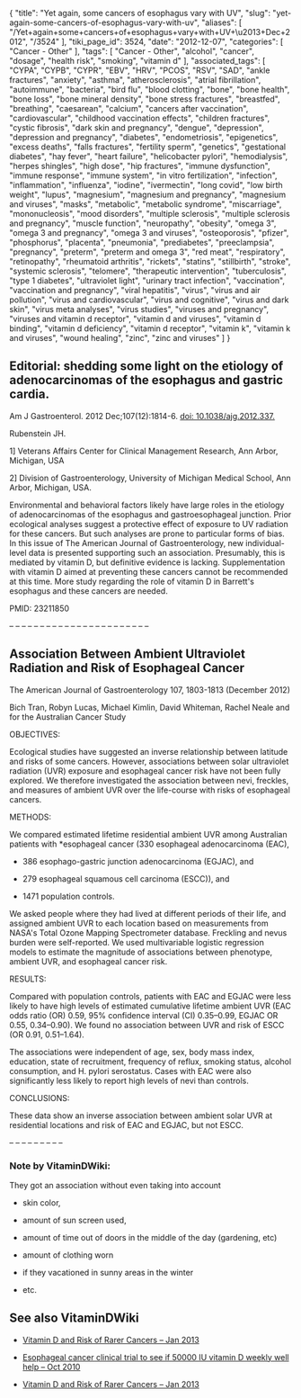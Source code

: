 {
    "title": "Yet again, some cancers of esophagus vary with UV",
    "slug": "yet-again-some-cancers-of-esophagus-vary-with-uv",
    "aliases": [
        "/Yet+again+some+cancers+of+esophagus+vary+with+UV+\u2013+Dec+2012",
        "/3524"
    ],
    "tiki_page_id": 3524,
    "date": "2012-12-07",
    "categories": [
        "Cancer - Other"
    ],
    "tags": [
        "Cancer - Other",
        "alcohol",
        "cancer",
        "dosage",
        "health risk",
        "smoking",
        "vitamin d"
    ],
    "associated_tags": [
        "CYPA",
        "CYPB",
        "CYPR",
        "EBV",
        "HRV",
        "PCOS",
        "RSV",
        "SAD",
        "ankle fractures",
        "anxiety",
        "asthma",
        "atherosclerosis",
        "atrial fibrillation",
        "autoimmune",
        "bacteria",
        "bird flu",
        "blood clotting",
        "bone",
        "bone health",
        "bone loss",
        "bone mineral density",
        "bone stress fractures",
        "breastfed",
        "breathing",
        "caesarean",
        "calcium",
        "cancers after vaccination",
        "cardiovascular",
        "childhood vaccination effects",
        "children fractures",
        "cystic fibrosis",
        "dark skin and pregnancy",
        "dengue",
        "depression",
        "depression and pregnancy",
        "diabetes",
        "endometriosis",
        "epigenetics",
        "excess deaths",
        "falls fractures",
        "fertility sperm",
        "genetics",
        "gestational diabetes",
        "hay fever",
        "heart failure",
        "helicobacter pylori",
        "hemodialysis",
        "herpes shingles",
        "high dose",
        "hip fractures",
        "immune dysfunction",
        "immune response",
        "immune system",
        "in vitro fertilization",
        "infection",
        "inflammation",
        "influenza",
        "iodine",
        "ivermectin",
        "long covid",
        "low birth weight",
        "lupus",
        "magnesium",
        "magnesium and pregnancy",
        "magnesium and viruses",
        "masks",
        "metabolic",
        "metabolic syndrome",
        "miscarriage",
        "mononucleosis",
        "mood disorders",
        "multiple sclerosis",
        "multiple sclerosis and pregnancy",
        "muscle function",
        "neuropathy",
        "obesity",
        "omega 3",
        "omega 3 and pregnancy",
        "omega 3 and viruses",
        "osteoporosis",
        "pfizer",
        "phosphorus",
        "placenta",
        "pneumonia",
        "prediabetes",
        "preeclampsia",
        "pregnancy",
        "preterm",
        "preterm and omega 3",
        "red meat",
        "respiratory",
        "retinopathy",
        "rheumatoid arthritis",
        "rickets",
        "statins",
        "stillbirth",
        "stroke",
        "systemic sclerosis",
        "telomere",
        "therapeutic intervention",
        "tuberculosis",
        "type 1 diabetes",
        "ultraviolet light",
        "urinary tract infection",
        "vaccination",
        "vaccination and pregnancy",
        "viral hepatitis",
        "virus",
        "virus and air pollution",
        "virus and cardiovascular",
        "virus and cognitive",
        "virus and dark skin",
        "virus meta analyses",
        "virus studies",
        "viruses and pregnancy",
        "viruses and vitamin d receptor",
        "vitamin d and viruses",
        "vitamin d binding",
        "vitamin d deficiency",
        "vitamin d receptor",
        "vitamin k",
        "vitamin k and viruses",
        "wound healing",
        "zinc",
        "zinc and viruses"
    ]
}


## Editorial: shedding some light on the etiology of adenocarcinomas of the esophagus and gastric cardia.

Am J Gastroenterol. 2012 Dec;107(12):1814-6. [doi: 10.1038/ajg.2012.337.](https://doi.org/10.1038/ajg.2012.337.)

Rubenstein JH.

1] Veterans Affairs Center for Clinical Management Research, Ann Arbor, Michigan, USA 

2] Division of Gastroenterology, University of Michigan Medical School, Ann Arbor, Michigan, USA.

Environmental and behavioral factors likely have large roles in the etiology of adenocarcinomas of the esophagus and gastroesophageal junction. Prior ecological analyses suggest a protective effect of exposure to UV radiation for these cancers. But such analyses are prone to particular forms of bias. In this issue of The American Journal of Gastroenterology, new individual-level data is presented supporting such an association. Presumably, this is mediated by vitamin D, but definitive evidence is lacking. Supplementation with vitamin D aimed at preventing these cancers cannot be recommended at this time. More study regarding the role of vitamin D in Barrett's esophagus and these cancers are needed.

PMID: 23211850

– – – – – – – – – – – – – – – – – – – – – – – 

## Association Between Ambient Ultraviolet Radiation and Risk of Esophageal Cancer

The American Journal of Gastroenterology 107, 1803-1813 (December 2012) 

Bich Tran, Robyn Lucas, Michael Kimlin, David Whiteman, Rachel Neale and for the Australian Cancer Study

OBJECTIVES:

Ecological studies have suggested an inverse relationship between latitude and risks of some cancers. However, associations between solar ultraviolet radiation (UVR) exposure and esophageal cancer risk have not been fully explored. We therefore investigated the association between nevi, freckles, and measures of ambient UVR over the life-course with risks of esophageal cancers.

METHODS:

We compared estimated lifetime residential ambient UVR among Australian patients with *esophageal cancer (330 esophageal adenocarcinoma (EAC), 

* 386 esophago-gastric junction adenocarcinoma (EGJAC), and 

* 279 esophageal squamous cell carcinoma (ESCC)), and 

* 1471 population controls. 

We asked people where they had lived at different periods of their life, and assigned ambient UVR to each location based on measurements from NASA's Total Ozone Mapping Spectrometer database. Freckling and nevus burden were self-reported. We used multivariable logistic regression models to estimate the magnitude of associations between phenotype, ambient UVR, and esophageal cancer risk.

RESULTS:

Compared with population controls, patients with EAC and EGJAC were less likely to have high levels of estimated cumulative lifetime ambient UVR (EAC odds ratio (OR) 0.59, 95% confidence interval (CI) 0.35–0.99, EGJAC OR 0.55, 0.34–0.90). We found no association between UVR and risk of ESCC (OR 0.91, 0.51–1.64). 

The associations were independent of age, sex, body mass index, education, state of recruitment, frequency of reflux, smoking status, alcohol consumption, and H. pylori serostatus. Cases with EAC were also significantly less likely to report high levels of nevi than controls.

CONCLUSIONS:

These data show an inverse association between ambient solar UVR at residential locations and risk of EAC and EGJAC, but not ESCC.

– – – – – – – – – 

### Note by VitaminDWiki:

They got an association without even taking into account

* skin color, 

* amount of sun screen used, 

* amount of time out of doors in the middle of the day (gardening, etc)

* amount of clothing worn

* if they vacationed in sunny areas in the winter

* etc.

## See also VitaminDWiki

* [Vitamin D and Risk of Rarer Cancers – Jan 2013](/posts/vitamin-d-and-risk-of-rarer-cancers)

* [Esophageal cancer clinical trial to see if 50000 IU vitamin D weekly well help – Oct 2010](/tags/esophageal-cancer-clinical-trial-to-see-if-50000-iu-vitamin-d-weekly-well-help-oct-2010.html)

* [Vitamin D and Risk of Rarer Cancers – Jan 2013](/posts/vitamin-d-and-risk-of-rarer-cancers)